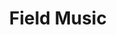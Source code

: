 ---
title: "Field Music"
summary: "Band from Sunderland, England who formed in 2004. The band's core consists of brothers David and Peter Brewis . The band's line-up is constantly shifting but previous members have included , , , and , later of . The Brewis brothers have also been involved in multiple side-projects to equal acclaim, such as , , Frozen By Sight , and the Ian Black-led . They released their 5th album proper, Commontime in February 2016."
image: "field-music.jpg"
---